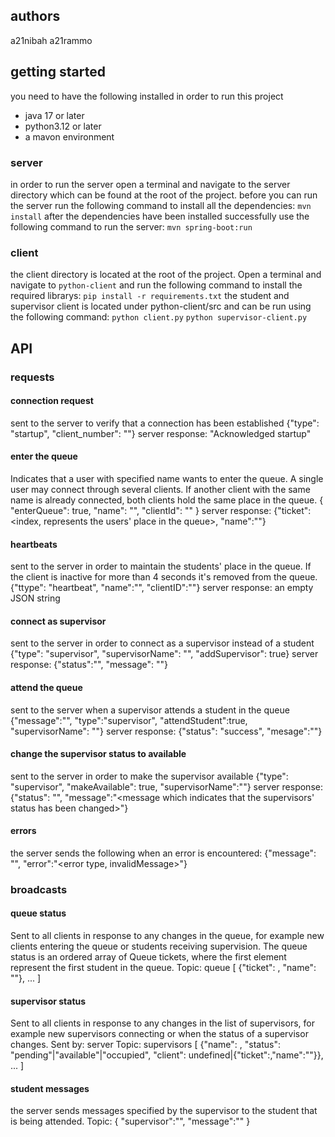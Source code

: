 ## authors
a21nibah
a21rammo
## getting started
you need to have the following installed in order to run this project
- java 17 or later
- python3.12 or later
- a mavon environment
### server
in order to run the server open a terminal  and navigate to  the server directory which can be found at the root of the project.
before  you can run the server run the following command to install all the dependencies:
`mvn install`
after the dependencies have been installed successfully use the following command to run the server:
`mvn spring-boot:run`
### client
the client directory is located at the root of the project. Open a terminal and navigate to `python-client` and run the following command to install the required librarys:
`pip install -r requirements.txt`
the student and supervisor client is located under python-client/src and can be run using the following command:
`python client.py`
`python supervisor-client.py`
## API
### requests
#### connection request
sent to the server to verify that a connection has been established
{"type": "startup", "client_number": "<a unique number for the client>"}
server response:
"Acknowledged startup"

#### enter the queue
Indicates that a user with specified name wants to enter the queue.
A single user may connect through several clients. If another client with the same name is already connected, both clients hold the same place in the queue.
{
    "enterQueue": true,
    "name": "<name>",
    "clientId": "<unique id string>"
}
server response:
{"ticket": <index, represents the users' place in the queue>, "name":"<name>"}
#### heartbeats
sent to the server in order to maintain the students' place in the queue. If the client is inactive for more than 4 seconds it's removed from the queue.
{"ttype": "heartbeat", "name":"<student name>", "clientID":"<unique id string>"}
server response:
an empty JSON string
#### connect as supervisor
sent to the server in order to connect as a supervisor instead of a student
{"type": "supervisor", "supervisorName": "<name of the supervisor>", "addSupervisor": true}
server response:
{"status":"<success>", "message": "<a message indicating that the supervisor was added>"}
#### attend the queue
sent to the server when a supervisor attends a student in the queue
{"message":"<the message that is going to be sent to the student when they are informed about their turn to be attended.>", "type":"supervisor", "attendStudent":true, "supervisorName": "<name of the supervisor that is going to attend the student>"}
server response:
{"status": "success", "mesage":"<a message which indicates that a student is being attended>"}
#### change the supervisor status to available
sent to the server in order to make the supervisor available
{"type": "supervisor", "makeAvailable": true, "supervisorName":"<name of the supervisor that is going to be made available>"}
server response:
{"status": "<success>", "message":"<message which indicates that the supervisors' status has been changed>"}
#### errors
the server sends the following when an error is encountered:
{"message": "<a description of the error>", "error":"<error type, invalidMessage>"}
### broadcasts
#### queue status
Sent to all clients in response to any changes in the queue, for example new clients entering the queue or students receiving supervision. The queue status is an ordered array of Queue tickets, where the first element represent the first student in the queue.
Topic: queue
[ 
    {"ticket": <index>, "name": "<name>"}, ... 
]
#### supervisor status
Sent to all clients in response to any changes in the list of supervisors, for example new supervisors connecting or when the status of a supervisor changes.
Sent by: server
Topic: supervisors
[ 
    {"name": <name>, "status": "pending"|"available"|"occupied", "client": undefined|{"ticket":<index>,"name":"<name>"}}, ... 
]
#### student messages
the server sends messages specified by the supervisor to the student that is being attended.
Topic: <name of user>
{
    "supervisor":"<name of supervisor>",
    "message":"<message from supervisor>"
}
